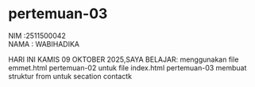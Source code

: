# pertemuan-03

NIM :2511500042<br>
NAMA : WABIHADIKA<br>

HARI INI KAMIS 09 OKTOBER 2025,SAYA BELAJAR:
<OI>
  <Ii>menggunakan file emmet.html pertemuan-02 untuk file index.html pertemuan-03</Ii>
  <Ii>membuat struktur from untuk secation contactk</Ii>
</oI>  